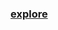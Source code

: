 ### [explore](https://github.com/Xelerezex/python-anaconda-space/blob/master/09-generators-decorators/Generators_%26_Decorators.ipynb)

